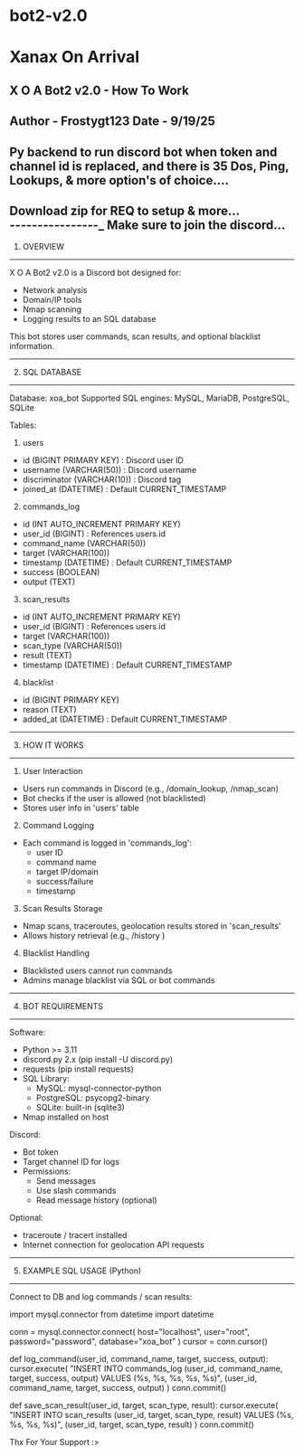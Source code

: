 # bot2-v2.0
Xanax On Arrival 
==============================
X O A Bot2 v2.0 - How To Work 
---------------- 
Author - Frostygt123 
Date - 9/19/25 
------- 
Py backend to run discord bot when token and channel id is replaced, and there is 35 Dos, Ping, Lookups, &amp; more option's of choice....  
------ 
Download zip for REQ to setup &amp; more...  
_-_-_-_-_-_-_-_-_-_-_-_-_-_-_-_-_ 
Make sure to join the discord... 
-------------------

1. OVERVIEW
------------
X O A Bot2 v2.0 is a Discord bot designed for:
- Network analysis
- Domain/IP tools
- Nmap scanning
- Logging results to an SQL database

This bot stores user commands, scan results, and optional blacklist information.

-------------------------------------------------
2. SQL DATABASE 
-------------------------------------------------
Database: xoa_bot
Supported SQL engines: MySQL, MariaDB, PostgreSQL, SQLite

Tables:

1) users
- id (BIGINT PRIMARY KEY)          : Discord user ID
- username (VARCHAR(50))           : Discord username
- discriminator (VARCHAR(10))      : Discord tag
- joined_at (DATETIME)             : Default CURRENT_TIMESTAMP

2) commands_log
- id (INT AUTO_INCREMENT PRIMARY KEY)
- user_id (BIGINT)                 : References users.id
- command_name (VARCHAR(50))
- target (VARCHAR(100))
- timestamp (DATETIME)             : Default CURRENT_TIMESTAMP
- success (BOOLEAN)
- output (TEXT)

3) scan_results
- id (INT AUTO_INCREMENT PRIMARY KEY)
- user_id (BIGINT)                 : References users.id
- target (VARCHAR(100))
- scan_type (VARCHAR(50))
- result (TEXT)
- timestamp (DATETIME)             : Default CURRENT_TIMESTAMP

4) blacklist
- id (BIGINT PRIMARY KEY)
- reason (TEXT)
- added_at (DATETIME)              : Default CURRENT_TIMESTAMP

-------------------------------------------------
3. HOW IT WORKS
-------------------------------------------------
1) User Interaction
- Users run commands in Discord (e.g., /domain_lookup, /nmap_scan)
- Bot checks if the user is allowed (not blacklisted)
- Stores user info in 'users' table

2) Command Logging
- Each command is logged in 'commands_log':
  - user ID
  - command name
  - target IP/domain
  - success/failure
  - timestamp

3) Scan Results Storage
- Nmap scans, traceroutes, geolocation results stored in 'scan_results'
- Allows history retrieval (e.g., /history <user>)

4) Blacklist Handling
- Blacklisted users cannot run commands
- Admins manage blacklist via SQL or bot commands

-------------------------------------------------
4. BOT REQUIREMENTS
-------------------------------------------------
Software:
- Python >= 3.11
- discord.py 2.x         (pip install -U discord.py)
- requests               (pip install requests)
- SQL Library:
    - MySQL: mysql-connector-python
    - PostgreSQL: psycopg2-binary
    - SQLite: built-in (sqlite3)
- Nmap installed on host

Discord:
- Bot token
- Target channel ID for logs
- Permissions:
    - Send messages
    - Use slash commands
    - Read message history (optional)

Optional:
- traceroute / tracert installed
- Internet connection for geolocation API requests

-------------------------------------------------
5. EXAMPLE SQL USAGE (Python)
-------------------------------------------------
Connect to DB and log commands / scan results:

import mysql.connector
from datetime import datetime

conn = mysql.connector.connect(
    host="localhost",
    user="root",
    password="password",
    database="xoa_bot"
)
cursor = conn.cursor()

def log_command(user_id, command_name, target, success, output):
    cursor.execute(
        "INSERT INTO commands_log (user_id, command_name, target, success, output) VALUES (%s, %s, %s, %s, %s)",
        (user_id, command_name, target, success, output)
    )
    conn.commit()

def save_scan_result(user_id, target, scan_type, result):
    cursor.execute(
        "INSERT INTO scan_results (user_id, target, scan_type, result) VALUES (%s, %s, %s, %s)",
        (user_id, target, scan_type, result)
    )
    conn.commit()

Thx For Your Support :>
